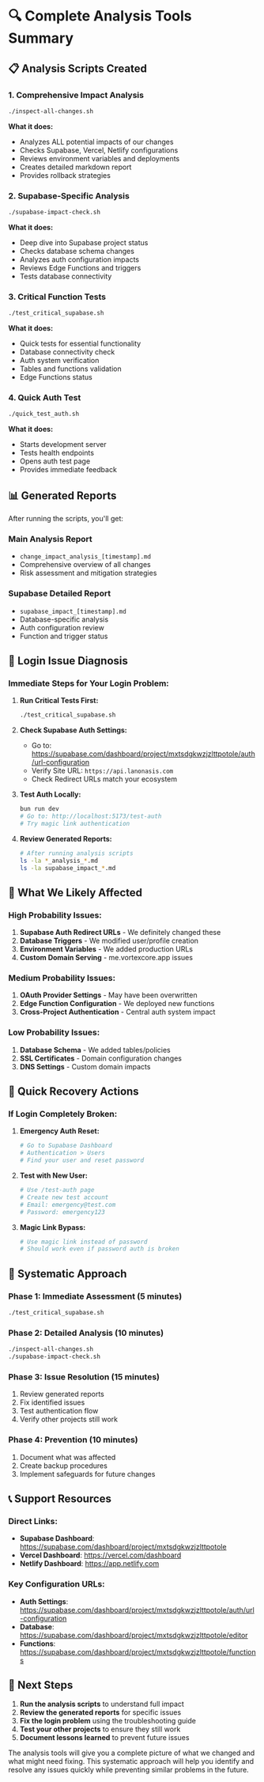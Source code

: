 # 🔍 Complete Analysis Tools Summary

## 📋 **Analysis Scripts Created**

### **1. Comprehensive Impact Analysis**
```bash
./inspect-all-changes.sh
```
**What it does:**
- Analyzes ALL potential impacts of our changes
- Checks Supabase, Vercel, Netlify configurations
- Reviews environment variables and deployments
- Creates detailed markdown report
- Provides rollback strategies

### **2. Supabase-Specific Analysis**
```bash
./supabase-impact-check.sh
```
**What it does:**
- Deep dive into Supabase project status
- Checks database schema changes
- Analyzes auth configuration impacts
- Reviews Edge Functions and triggers
- Tests database connectivity

### **3. Critical Function Tests**
```bash
./test_critical_supabase.sh
```
**What it does:**
- Quick tests for essential functionality
- Database connectivity check
- Auth system verification
- Tables and functions validation
- Edge Functions status

### **4. Quick Auth Test**
```bash
./quick_test_auth.sh
```
**What it does:**
- Starts development server
- Tests health endpoints
- Opens auth test page
- Provides immediate feedback

## 📊 **Generated Reports**

After running the scripts, you'll get:

### **Main Analysis Report**
- `change_impact_analysis_[timestamp].md`
- Comprehensive overview of all changes
- Risk assessment and mitigation strategies

### **Supabase Detailed Report**
- `supabase_impact_[timestamp].md`
- Database-specific analysis
- Auth configuration review
- Function and trigger status

## 🚨 **Login Issue Diagnosis**

### **Immediate Steps for Your Login Problem:**

1. **Run Critical Tests First:**
   ```bash
   ./test_critical_supabase.sh
   ```

2. **Check Supabase Auth Settings:**
   - Go to: https://supabase.com/dashboard/project/mxtsdgkwzjzlttpotole/auth/url-configuration
   - Verify Site URL: `https://api.lanonasis.com`
   - Check Redirect URLs match your ecosystem

3. **Test Auth Locally:**
   ```bash
   bun run dev
   # Go to: http://localhost:5173/test-auth
   # Try magic link authentication
   ```

4. **Review Generated Reports:**
   ```bash
   # After running analysis scripts
   ls -la *_analysis_*.md
   ls -la supabase_impact_*.md
   ```

## 🔧 **What We Likely Affected**

### **High Probability Issues:**
1. **Supabase Auth Redirect URLs** - We definitely changed these
2. **Database Triggers** - We modified user/profile creation
3. **Environment Variables** - We added production URLs
4. **Custom Domain Serving** - me.vortexcore.app issues

### **Medium Probability Issues:**
1. **OAuth Provider Settings** - May have been overwritten
2. **Edge Function Configuration** - We deployed new functions
3. **Cross-Project Authentication** - Central auth system impact

### **Low Probability Issues:**
1. **Database Schema** - We added tables/policies
2. **SSL Certificates** - Domain configuration changes
3. **DNS Settings** - Custom domain impacts

## 📱 **Quick Recovery Actions**

### **If Login Completely Broken:**
1. **Emergency Auth Reset:**
   ```bash
   # Go to Supabase Dashboard
   # Authentication > Users
   # Find your user and reset password
   ```

2. **Test with New User:**
   ```bash
   # Use /test-auth page
   # Create new test account
   # Email: emergency@test.com
   # Password: emergency123
   ```

3. **Magic Link Bypass:**
   ```bash
   # Use magic link instead of password
   # Should work even if password auth is broken
   ```

## 🎯 **Systematic Approach**

### **Phase 1: Immediate Assessment (5 minutes)**
```bash
./test_critical_supabase.sh
```

### **Phase 2: Detailed Analysis (10 minutes)**
```bash
./inspect-all-changes.sh
./supabase-impact-check.sh
```

### **Phase 3: Issue Resolution (15 minutes)**
1. Review generated reports
2. Fix identified issues
3. Test authentication flow
4. Verify other projects still work

### **Phase 4: Prevention (10 minutes)**
1. Document what was affected
2. Create backup procedures
3. Implement safeguards for future changes

## 📞 **Support Resources**

### **Direct Links:**
- **Supabase Dashboard**: https://supabase.com/dashboard/project/mxtsdgkwzjzlttpotole
- **Vercel Dashboard**: https://vercel.com/dashboard
- **Netlify Dashboard**: https://app.netlify.com

### **Key Configuration URLs:**
- **Auth Settings**: https://supabase.com/dashboard/project/mxtsdgkwzjzlttpotole/auth/url-configuration
- **Database**: https://supabase.com/dashboard/project/mxtsdgkwzjzlttpotole/editor
- **Functions**: https://supabase.com/dashboard/project/mxtsdgkwzjzlttpotole/functions

## 🚀 **Next Steps**

1. **Run the analysis scripts** to understand full impact
2. **Review the generated reports** for specific issues
3. **Fix the login problem** using the troubleshooting guide
4. **Test your other projects** to ensure they still work
5. **Document lessons learned** to prevent future issues

The analysis tools will give you a complete picture of what we changed and what might need fixing. This systematic approach will help you identify and resolve any issues quickly while preventing similar problems in the future.
